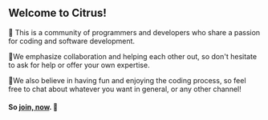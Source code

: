 ## Welcome to Citrus!

🍋 This is a community of programmers and developers who share a passion for coding and software development.

🍊We emphasize collaboration and helping each other out, so don't hesitate to ask for help or offer your own expertise.

🍹We also believe in having fun and enjoying the coding process, so feel free to chat about whatever you want in general, or any other channel!

#### So [join, now](https://discord.com/invite/yCukuAC79B). 🔪
